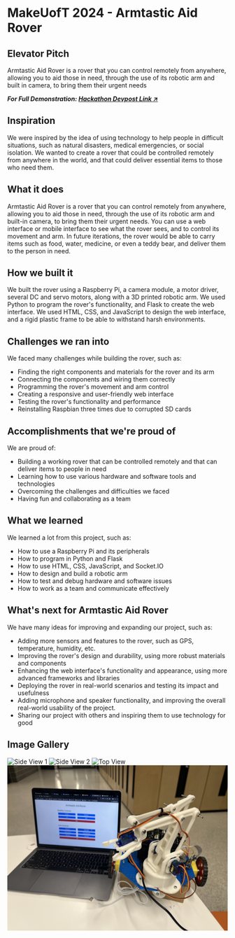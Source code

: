 # MakeUofT 2024 - Armtastic Aid Rover

## Elevator Pitch

Armtastic Aid Rover is a rover that you can control remotely from anywhere, allowing you to aid those in need, through the use of its robotic arm and built in camera, to bring them their urgent needs

_**For Full Demonstration: [Hackathon Devpost Link ↗](https://devpost.com/software/armtastic-aid-rover)**_

## Inspiration

We were inspired by the idea of using technology to help people in difficult situations, such as natural disasters, medical emergencies, or social isolation. We wanted to create a rover that could be controlled remotely from anywhere in the world, and that could deliver essential items to those who need them.

## What it does

Armtastic Aid Rover is a rover that you can control remotely from anywhere, allowing you to aid those in need, through the use of its robotic arm and built-in camera, to bring them their urgent needs. You can use a web interface or mobile interface to see what the rover sees, and to control its movement and arm. In future iterations, the rover would be able to carry items such as food, water, medicine, or even a teddy bear, and deliver them to the person in need.

## How we built it

We built the rover using a Raspberry Pi, a camera module, a motor driver, several DC and servo motors, along with a 3D printed robotic arm. We used Python to program the rover's functionality, and Flask to create the web interface. We used HTML, CSS, and JavaScript to design the web interface, and a rigid plastic frame to be able to withstand harsh environments.

## Challenges we ran into

We faced many challenges while building the rover, such as:

- Finding the right components and materials for the rover and its arm
- Connecting the components and wiring them correctly
- Programming the rover's movement and arm control
- Creating a responsive and user-friendly web interface
- Testing the rover's functionality and performance
- Reinstalling Raspbian three times due to corrupted SD cards

## Accomplishments that we're proud of

We are proud of:

- Building a working rover that can be controlled remotely and that can deliver items to people in need
- Learning how to use various hardware and software tools and technologies
- Overcoming the challenges and difficulties we faced
- Having fun and collaborating as a team

## What we learned

We learned a lot from this project, such as:

- How to use a Raspberry Pi and its peripherals
- How to program in Python and Flask
- How to use HTML, CSS, JavaScript, and Socket.IO
- How to design and build a robotic arm
- How to test and debug hardware and software issues
- How to work as a team and communicate effectively

## What's next for Armtastic Aid Rover

We have many ideas for improving and expanding our project, such as:

- Adding more sensors and features to the rover, such as GPS, temperature, humidity, etc.
- Improving the rover's design and durability, using more robust materials and components
- Enhancing the web interface's functionality and appearance, using more advanced frameworks and libraries
- Deploying the rover in real-world scenarios and testing its impact and usefulness
- Adding microphone and speaker functionality, and improving the overall real-world usability of the project.
- Sharing our project with others and inspiring them to use technology for good

## Image Gallery

![Side View 1](./assets/img/side-view1.JPG)
![Side View 2](./assets/img/side-view2.JPG)
![Top View](./assets/img/top-down.jpg)
![In Progress](./assets/img/in-progress.JPG)

